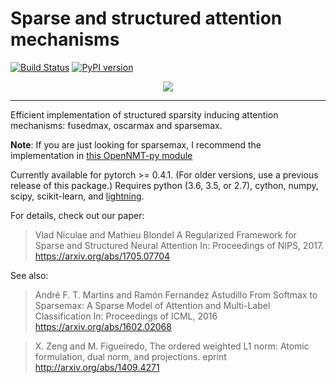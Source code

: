 # Sparse and structured attention mechanisms
[![Build Status](https://travis-ci.org/vene/sparse-structured-attention.svg?branch=master)](https://travis-ci.org/vene/sparse-structured-attention)
[![PyPI version](https://badge.fury.io/py/torchsparseattn.svg)](https://badge.fury.io/py/torchsparseattn)

<p align="center"><img src="fusedmax.png" /></p>

--------------------------------------------------------------------------------

Efficient implementation of structured sparsity inducing
attention mechanisms: fusedmax, oscarmax and sparsemax.

**Note**: If you are just looking for sparsemax, I recommend the implementation in [this OpenNMT-py module](https://github.com/OpenNMT/OpenNMT-py/blob/master/onmt/modules/sparse_activations.py#L41)

Currently available for pytorch >= 0.4.1. (For older versions, use a previous
release of this package.) Requires python (3.6, 3.5, or 2.7), cython, numpy, 
scipy, scikit-learn, and [lightning](http://contrib.scikit-learn.org/lightning/).

For details, check out our paper:

> Vlad Niculae and Mathieu Blondel
> A Regularized Framework for Sparse and Structured Neural Attention
> In: Proceedings of NIPS, 2017. 
> https://arxiv.org/abs/1705.07704 

See also:

> André F. T. Martins and Ramón Fernandez Astudillo
> From Softmax to Sparsemax: A Sparse Model of Attention and Multi-Label Classification
> In: Proceedings of ICML, 2016
> https://arxiv.org/abs/1602.02068

> X. Zeng and M. Figueiredo,
> The ordered weighted L1 norm: Atomic formulation, dual norm, and projections.
> eprint http://arxiv.org/abs/1409.4271

